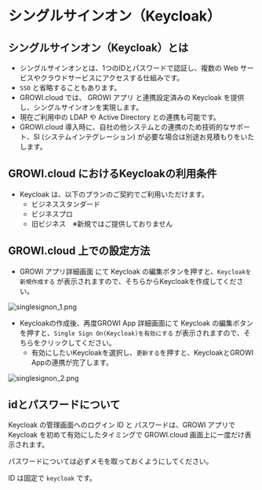 # シングルサインオン（Keycloak）

## シングルサインオン（Keycloak）とは

- シングルサインオンとは、1つのIDとパスワードで認証し、複数の Web サービスやクラウドサービスにアクセスする仕組みです。
- `SSO` と省略することもあります。
- GROWI.cloud では、 GROWI アプリ と連携設定済みの Keycloak を提供し、シングルサインオンを実現します。
- 現在ご利用中の LDAP や Active Directory との連携も可能です。
- GROWI.cloud 導入時に、自社の他システムとの連携のため技術的なサポート、SI (システムインテグレーション) が必要な場合は別途お見積もりをいたします。

## GROWI.cloud におけるKeycloakの利用条件

- Keycloak は、以下のプランのご契約でご利用いただけます。
  - ビジネススタンダード
  - ビジネスプロ
  - 旧ビジネス　※新規ではご提供しておりません

## GROWI.cloud 上での設定方法

- GROWI アプリ詳細画面 にて Keycloak の編集ボタンを押すと、`Keycloakを新規作成する` が表示されますので、そちらからKeycloakを作成してください。

<img :src="$withBase('/assets/images/ja/singlesignon_1.png')" alt="singlesignon_1.png">


- Keycloakの作成後、再度GROWI App 詳細画面にて Keycloak の編集ボタンを押すと、`Single Sign On(Keycloak)を有効にする` が表示されますので、そちらをクリックしてください。
  - 有効にしたいKeycloakを選択し、`更新する`を押すと、KeycloakとGROWI Appの連携が完了します。

<img :src="$withBase('/assets/images/ja/singlesignon_2.png')" alt="singlesignon_2.png">



## idとパスワードについて

Keycloak の管理画面へのログイン ID と パスワードは、GROWI アプリで Keycloak を初めて有効にしたタイミングで GROWI.cloud 画面上に一度だけ表示されます。

パスワードについては必ずメモを取っておくようにしてください。

ID は固定で `keycloak` です。

